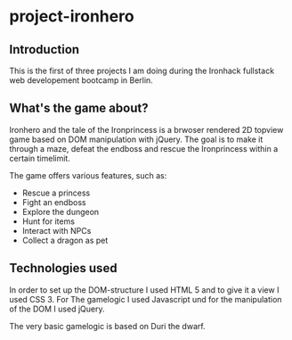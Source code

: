 # project-ironhero

<h2>Introduction</h2>

This is the first of three projects I am doing during the Ironhack fullstack web developement bootcamp in Berlin.

<h2>What's the game about?</h2>

Ironhero and the tale of the Ironprincess is a brwoser rendered 2D topview game based on DOM manipulation with jQuery. The goal is to make it through a maze, defeat the endboss and rescue the Ironprincess within a certain timelimit. 

The game offers various features, such as:

- Rescue a princess
- Fight an endboss
- Explore the dungeon
- Hunt for items
- Interact with NPCs
- Collect a dragon as pet

<h2>Technologies used</h2>

In order to set up the DOM-structure I used HTML 5 and to give it a view I used CSS 3. For The gamelogic I used Javascript und for the manipulation of the DOM I used jQuery.

The very basic gamelogic is based on Duri the dwarf.

